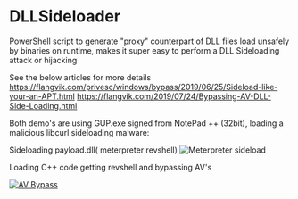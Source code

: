 # DLLSideloader
PowerShell script to generate "proxy" counterpart of DLL files load unsafely by binaries on runtime, makes it super easy to perform  a DLL Sideloading attack or hijacking

See the below articles for more details
https://flangvik.com/privesc/windows/bypass/2019/06/25/Sideload-like-your-an-APT.html
https://flangvik.com/2019/07/24/Bypassing-AV-DLL-Side-Loading.html

Both demo's are using GUP.exe signed from NotePad ++ (32bit), loading a malicious libcurl sideloading malware:

Sideloading payload.dll( meterpreter revshell)
![Meterpreter sideload](https://github.com/SkiddieTech/DLLSideloader/blob/master/dll-sideload-demogif.gif)


Loading C++ code getting revshell and bypassing AV's

[![AV Bypass](https://img.youtube.com/vi/pWJ_pd0QhFM/maxresdefault.jpg)](https://youtu.be/pWJ_pd0QhFM)
